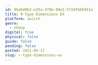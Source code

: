 ```yaml
---
id: 9babd0b3-e35a-478b-89a2-5f2dfb6b951a
title: R-Type Dimensions EX
platform: switch
genre:
  - shmup
digital: true
physical: false
guide: false
pending: false
posted: 2021-05-17
slug: r-type-dimensions-ex
---
```

